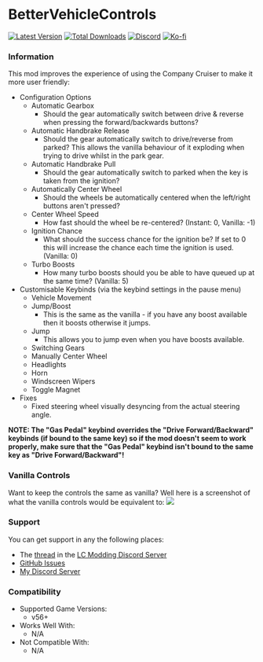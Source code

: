 # BetterVehicleControls

[![Latest Version](https://img.shields.io/thunderstore/v/Dev1A3/BetterVehicleControls?style=for-the-badge&logo=thunderstore&logoColor=white)](https://thunderstore.io/c/lethal-company/p/Dev1A3/BetterVehicleControls)
[![Total Downloads](https://img.shields.io/thunderstore/dt/Dev1A3/BetterVehicleControls?style=for-the-badge&logo=thunderstore&logoColor=white)](https://thunderstore.io/c/lethal-company/p/Dev1A3/BetterVehicleControls)
[![Discord](https://img.shields.io/discord/646323142737788928?style=for-the-badge&logo=discord&logoColor=white&label=Discord)](https://discord.gg/DZD2apDnMM)
[![Ko-fi](https://img.shields.io/badge/Donate-F16061.svg?style=for-the-badge&logo=ko-fi&logoColor=white&label=Ko-fi)](https://ko-fi.com/K3K8SOM8U)

### Information

This mod improves the experience of using the Company Cruiser to make it more user friendly:

- Configuration Options
  - Automatic Gearbox
    - Should the gear automatically switch between drive & reverse when pressing the forward/backwards buttons?
  - Automatic Handbrake Release
    - Should the gear automatically switch to drive/reverse from parked? This allows the vanilla behaviour of it exploding when trying to drive whilst in the park gear.
  - Automatic Handbrake Pull
    - Should the gear automatically switch to parked when the key is taken from the ignition?
  - Automatically Center Wheel
    - Should the wheels be automatically centered when the left/right buttons aren't pressed?
  - Center Wheel Speed
    - How fast should the wheel be re-centered? (Instant: 0, Vanilla: -1)
  - Ignition Chance
    - What should the success chance for the ignition be? If set to 0 this will increase the chance each time the ignition is used. (Vanilla: 0)
  - Turbo Boosts
    - How many turbo boosts should you be able to have queued up at the same time? (Vanilla: 5)
- Customisable Keybinds (via the keybind settings in the pause menu)
  - Vehicle Movement
  - Jump/Boost
    - This is the same as the vanilla - if you have any boost available then it boosts otherwise it jumps.
  - Jump
    - This allows you to jump even when you have boosts available.
  - Switching Gears
  - Manually Center Wheel
  - Headlights
  - Horn
  - Windscreen Wipers
  - Toggle Magnet
- Fixes
  - Fixed steering wheel visually desyncing from the actual steering angle.

**NOTE: The "Gas Pedal" keybind overrides the "Drive Forward/Backward" keybinds (if bound to the same key) so if the mod doesn't seem to work properly, make sure that the "Gas Pedal" keybind isn't bound to the same key as "Drive Forward/Backward"!**

### Vanilla Controls

Want to keep the controls the same as vanilla? Well here is a screenshot of what the vanilla controls would be equivalent to:
![](https://i.gyazo.com/0962779de88f44dbe72515c683c276d7.png)

### Support

You can get support in any the following places:

- The [thread](https://discord.com/channels/1168655651455639582/1256643307921084437) in the [LC Modding Discord Server](https://discord.gg/lcmod)
- [GitHub Issues](https://github.com/1A3Dev/LC-BetterVehicleControls/issues)
- [My Discord Server](https://discord.gg/DZD2apDnMM)

### Compatibility

- Supported Game Versions:
  - v56+
- Works Well With:
  - N/A
- Not Compatible With:
  - N/A
